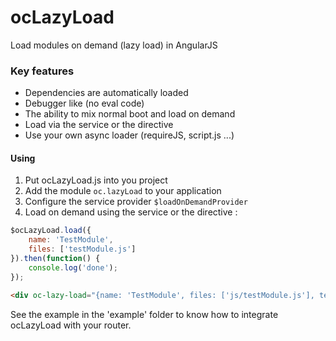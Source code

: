 ocLazyLoad
==========

Load modules on demand (lazy load) in AngularJS

### Key features
- Dependencies are automatically loaded
- Debugger like (no eval code)
- The ability to mix normal boot and load on demand
- Load via the service or the directive
- Use your own async loader (requireJS, script.js ...)

#### Using
1. Put ocLazyLoad.js into you project
2. Add the module ```oc.lazyLoad``` to your application
3. Configure the service provider ```$loadOnDemandProvider```
4. Load on demand using the service or the directive :
```javascript
$ocLazyLoad.load({
	name: 'TestModule',
	files: ['testModule.js']
}).then(function() {
	console.log('done');
});
```

```html
<div oc-lazy-load="{name: 'TestModule', files: ['js/testModule.js'], template: 'partials/testLazyLoad.html'}"></div>
```

See the example in the 'example' folder to know how to integrate ocLazyLoad with your router.